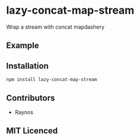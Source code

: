 # lazy-concat-map-stream

Wrap a stream with concat mapdashery

## Example

## Installation

`npm install lazy-concat-map-stream`

## Contributors

 - Raynos

## MIT Licenced